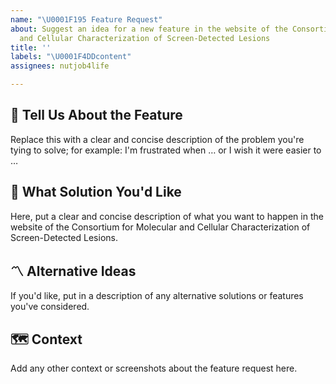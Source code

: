 ```yaml
---
name: "\U0001F195 Feature Request"
about: Suggest an idea for a new feature in the website of the Consortium for Molecular
  and Cellular Characterization of Screen-Detected Lesions
title: ''
labels: "\U0001F4DDcontent"
assignees: nutjob4life

---
```


## 🤔 Tell Us About the Feature

Replace this with a clear and concise description of the problem you're tying to solve; for example: I'm frustrated when … or I wish it were easier to … 

## 🎇 What Solution You'd Like

Here, put a clear and concise description of what you want to happen in the website of the Consortium for Molecular and Cellular Characterization of Screen-Detected Lesions.


## 〽️ Alternative Ideas

If you'd like, put in a description of any alternative solutions or features you've considered.


## 🗺 Context

Add any other context or screenshots about the feature request here.
